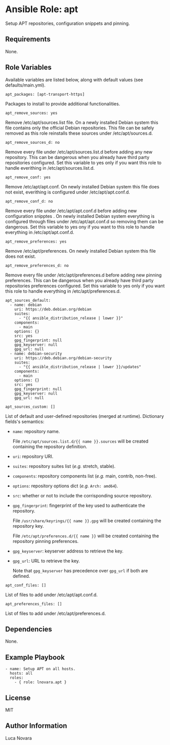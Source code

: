 Ansible Role: apt
=========

Setup APT repositories, configuration snippets and pinning.

Requirements
------------

None.

Role Variables
--------------

Available variables are listed below, along with default values (see
defaults/main.yml).

    apt_packages: [apt-transport-https]

Packages to install to provide additional functionalities.

    apt_remove_sources: yes

Remove /etc/apt/sources.list file. On a newly installed Debian system this file
contains only the official Debian repositories. This file can be safely removed
as this role reinstalls these sources under /etc/apt/sources.d.

    apt_remove_sources_d: no

Remove every file under /etc/apt/sources.list.d before adding any new
repository. This can be dangerous when you already have third party repositories
configured. Set this variable to yes only if you want this role to handle
everithing in /etc/apt/sources.list.d.

    apt_remove_conf: yes

Remove /etc/apt/apt.conf. On newly installed Debian system this file does not
exist, everithing is configured under /etc/apt/apt.conf.d.

    apt_remove_conf_d: no

Remove every file under /etc/apt/apt.conf.d before adding new configuration
snipptes . On newly installed Debian system everything is configured through
files under /etc/apt/apt.conf.d so removing them can be dangerous. Set this
variable to yes ony if you want to this role to handle everything in
/etc/apt/apt.conf.d.

    apt_remove_preferences: yes

Remove /etc/apt/preferences. On newly installed Debian system this file does not
exist.

    apt_remove_preferences_d: no

Remove every file under /etc/apt/preferences.d before adding new pinning
preferences. This can be dangerous when you already have third party
repositories preferences configured. Set this variable to yes only if you want
this role to handle everything in /etc/apt/preferences.d.

    apt_sources_default:
      - name: debian
        uri: https://deb.debian.org/debian
        suites:
          - "{{ ansible_distribution_release | lower }}"
        components:
          - main
        options: {}
        src: yes
        gpg_fingerprint: null
        gpg_keyserver: null
        gpg_url: null
      - name: debian-security
        uri: https://deb.debian.org/debian-security
        suites:
          - "{{ ansible_distribution_release | lower }}/updates"
        components:
          - main
        options: {}
        src: yes
        gpg_fingerprint: null
        gpg_keyserver: null
        gpg_url: null

    apt_sources_custom: []

List of default and user-defined repositories (merged at runtime).
Dictionary fields's semantics:
* `name`: repository name.

  File ``/etc/apt/sources.list.d/{{ name }}.sources`` will be created containing
  the repository definition.
* `uri`: repository URI.
* `suites`: repository suites list (*e.g.* stretch, stable).
* `components`: repository components list (*e.g.* main, contrib, non-free).
* `options`: repository options dict (*e.g.* ``Arch: amd64``).
* `src`: whether or not to include the corrisponding source repository.
* `gpg_fingerprint`: fingerprint of the key used to authenticate the repository.

  File ``/usr/share/keyrings/{{ name }}.gpg`` will be created containing the
  repository key.

  File ``/etc/apt/preferences.d/{{ name }}`` will be created containing the
  repository pinning preferences.
* `gpg_keyserver`: keyserver address to retrieve the key.
* `gpg_url`: URL to retrieve the key.

  Note that `gpg_keyserver` has precedence over ``gpg_url`` if both are defined.

[//]: # (This comment is useful only to and a list.)

    apt_conf_files: []

List of files to add under /etc/apt/apt.conf.d.

    apt_preferences_files: []

List of files to add under /etc/apt/preferences.d.


Dependencies
------------

None.

Example Playbook
----------------

    - name: Setup APT on all hosts.
      hosts: all
      roles:
        - { role: lnovara.apt }

License
-------

MIT

Author Information
------------------

Luca Novara
